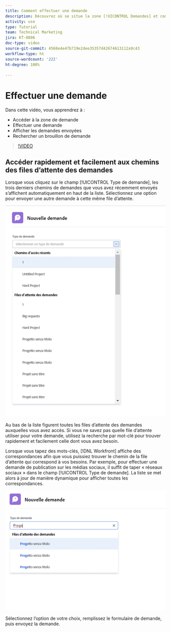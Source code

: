 ```yaml
---
title: Comment effectuer une demande
description: Découvrez où se situe la zone [!UICONTROL Demandes] et comment effectuer une demande. Découvrez ensuite comment afficher les demandes envoyées et les brouillons.
activity: use
type: Tutorial
team: Technical Marketing
jira: KT-8806
doc-type: video
source-git-commit: 4568e4e47b719e2dee35357d42674613112a9c43
workflow-type: ht
source-wordcount: '222'
ht-degree: 100%

---
```


# Effectuer une demande

Dans cette vidéo, vous apprendrez à :

* Accéder à la zone de demande
* Effectuer une demande
* Afficher les demandes envoyées
* Rechercher un brouillon de demande

>[!VIDEO](https://video.tv.adobe.com/v/3413114/?quality=12&learn=on&enablevpops&captions=fre_fr)

## Accéder rapidement et facilement aux chemins des files d’attente des demandes

Lorsque vous cliquez sur le champ [!UICONTROL Type de demande], les trois derniers chemins de demandes que vous avez récemment envoyés s’affichent automatiquement en haut de la liste. Sélectionnez une option pour envoyer une autre demande à cette même file d’attente.

![Menu « Type de demande » affichant la liste des chemins des demandes récents](assets/collaborator-fundamentals-1.png)

Au bas de la liste figurent toutes les files d’attente des demandes auxquelles vous avez accès. Si vous ne savez pas quelle file d’attente utiliser pour votre demande, utilisez la recherche par mot-clé pour trouver rapidement et facilement celle dont vous avez besoin.

Lorsque vous tapez des mots-clés, [!DNL Workfront] affiche des correspondances afin que vous puissiez trouver le chemin de la file d’attente qui correspond à vos besoins. Par exemple, pour effectuer une demande de publication sur les médias sociaux, il suffit de taper « réseaux sociaux » dans le champ [!UICONTROL Type de demande]. La liste se met alors à jour de manière dynamique pour afficher toutes les correspondances.

![Menu « Type de demande » avec un mot saisi dans le champ pour afficher les chemins de demandes récents](assets/collaborator-fundamentals-2.png)

Sélectionnez l’option de votre choix, remplissez le formulaire de demande, puis envoyez la demande.

<!--
Learn more
Requests area overview
Create and submit Workfront requests
Guides
Make a work request
-->

